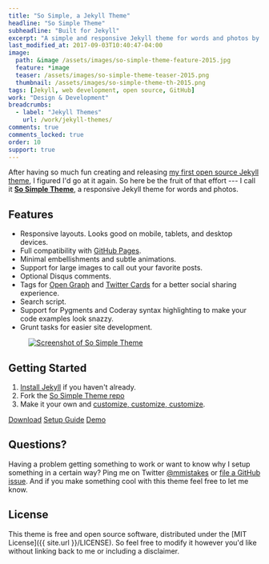 ```yaml
---
title: "So Simple, a Jekyll Theme"
headline: "So Simple Theme"
subheadline: "Built for Jekyll"
excerpt: "A simple and responsive Jekyll theme for words and photos by designer Michael Rose."
last_modified_at: 2017-09-03T10:40:47-04:00
image: 
  path: &image /assets/images/so-simple-theme-feature-2015.jpg
  feature: *image
  teaser: /assets/images/so-simple-theme-teaser-2015.png
  thumbnail: /assets/images/so-simple-theme-th-2015.png
tags: [Jekyll, web development, open source, GitHub]
work: "Design & Development"
breadcrumbs:
  - label: "Jekyll Themes"
    url: /work/jekyll-themes/
comments: true
comments_locked: true
order: 10
support: true
---
```


After having so much fun creating and releasing [my first open source Jekyll theme](https://mmistakes.github.io/minimal-mistakes), I figured I'd go at it again. So here be the fruit of that effort --- I call it [**So Simple Theme**](https://mmistakes.github.io/so-simple-theme), a responsive Jekyll theme for words and photos. 

## Features

* Responsive layouts. Looks good on mobile, tablets, and desktop devices.
* Full compatibility with [GitHub Pages](http://pages.github.com/).
* Minimal embellishments and subtle animations. 
* Support for large images to call out your favorite posts.
* Optional Disqus comments.
* Tags for [Open Graph](https://developers.facebook.com/docs/opengraph/) and [Twitter Cards](https://dev.twitter.com/docs/cards) for a better social sharing experience.
* Search script.
* Support for Pygments and Coderay syntax highlighting to make your code examples look snazzy.
* Grunt tasks for easier site development.

<figure class="large">
	<a href="https://mmistakes.github.io/so-simple-theme/" title="Preview So Simple Theme"><img src="{{ site.url }}/assets/images/so-simple-theme-preview.jpg" alt="Screenshot of So Simple Theme"></a>
</figure>

## Getting Started

1. [Install Jekyll](http://jekyllrb.com) if you haven't already.
2. Fork the [So Simple Theme repo](http://github.com/mmistakes/so-simple-theme/)
3. Make it your own and [customize, customize, customize](https://mmistakes.github.io/so-simple-theme/theme-setup/).

<div markdown="0" class="btn--group">
  <a href="https://github.com/mmistakes/so-simple-theme/archive/master.zip" class="btn btn--info">Download</a>
  <a href="https://mmistakes.github.io/so-simple-theme/theme-setup/" class="btn">Setup Guide</a>
  <a href="https://mmistakes.github.io/so-simple-theme" class="btn">Demo</a>
</div>

## Questions?

Having a problem getting something to work or want to know why I setup something in a certain way? Ping me on Twitter [@mmistakes](http://twitter.com/mmistakes) or [file a GitHub issue](https://github.com/mmistakes/so-simple-theme/issues/new). And if you make something cool with this theme feel free to let me know.

## License

This theme is free and open source software, distributed under the [MIT License]({{ site.url }}/LICENSE). So feel free to modify it however you'd like without linking back to me or including a disclaimer.
